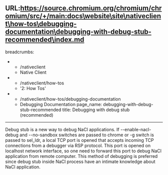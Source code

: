 URL:https://source.chromium.org/chromium/chromium/src/+/main:docs\website\site\nativeclient\how-tos\debugging-documentation\debugging-with-debug-stub-recommended\index.md
---
breadcrumbs:
- - /nativeclient
  - Native Client
- - /nativeclient/how-tos
  - '2: How Tos'
- - /nativeclient/how-tos/debugging-documentation
  - Debugging Documentation
page_name: debugging-with-debug-stub-recommended
title: Debugging with debug stub (recommended)
---

Debug stub is a new way to debug NaCl applications. If --enable-nacl-debug and
--no-sandbox switches are passed to chrome or -g switch is passed to sel_ldr, a
local TCP port is opened that accepts incoming TCP connections from a debugger
via RSP protocol. This port is opened on localhost network interface, so one
need to forward this port to debug NaCl application from remote computer. This
method of debugging is preferred since debug stub inside NaCl process have an
intimate knowledge about NaCl application.
